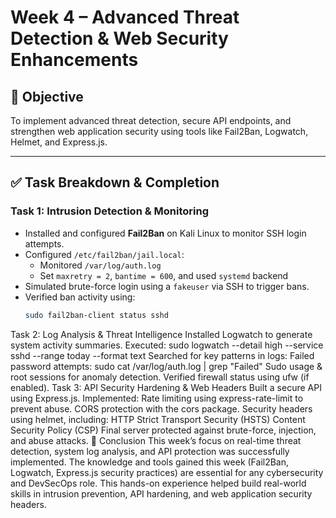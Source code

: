 # Week 4 – Advanced Threat Detection & Web Security Enhancements

## 🎯 Objective
To implement advanced threat detection, secure API endpoints, and strengthen web application security using tools like Fail2Ban, Logwatch, Helmet, and Express.js.

---

## ✅ Task Breakdown & Completion

### Task 1: Intrusion Detection & Monitoring
- Installed and configured **Fail2Ban** on Kali Linux to monitor SSH login attempts.
- Configured `/etc/fail2ban/jail.local`:
  - Monitored `/var/log/auth.log`
  - Set `maxretry = 2`, `bantime = 600`, and used `systemd` backend
- Simulated brute-force login using a `fakeuser` via SSH to trigger bans.
- Verified ban activity using:
  ```bash
  sudo fail2ban-client status sshd

Task 2: Log Analysis & Threat Intelligence
Installed Logwatch to generate system activity summaries.
Executed:
sudo logwatch --detail high --service sshd --range today --format text
Searched for key patterns in logs:
Failed password attempts:
sudo cat /var/log/auth.log | grep "Failed"
Sudo usage & root sessions for anomaly detection.
Verified firewall status using ufw (if enabled).
Task 3: API Security Hardening & Web Headers
Built a secure API using Express.js.
Implemented:
Rate limiting using express-rate-limit to prevent abuse.
CORS protection with the cors package.
Security headers using helmet, including:
HTTP Strict Transport Security (HSTS)
Content Security Policy (CSP)
Final server protected against brute-force, injection, and abuse attacks.
📌 Conclusion
This week’s focus on real-time threat detection, system log analysis, and API protection was successfully implemented. The knowledge and tools gained this week (Fail2Ban,
Logwatch, Express.js security practices) are essential for any cybersecurity and DevSecOps role.
This hands-on experience helped build real-world skills in intrusion prevention, API hardening, and web application security headers.



